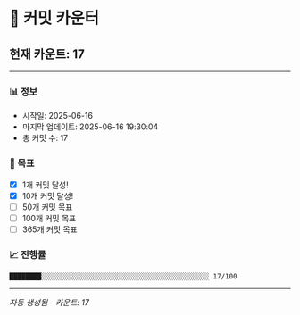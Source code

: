 # 🔢 커밋 카운터

## 현재 카운트: 17

---

### 📊 정보
- 시작일: 2025-06-16
- 마지막 업데이트: 2025-06-16 19:30:04
- 총 커밋 수: 17

### 🎯 목표
- [x] 1개 커밋 달성!
- [x] 10개 커밋 달성!
- [ ] 50개 커밋 목표
- [ ] 100개 커밋 목표
- [ ] 365개 커밋 목표

### 📈 진행률
```
████████░░░░░░░░░░░░░░░░░░░░░░░░░░░░░░░░░░░░░░░░░░ 17/100
```

---
*자동 생성됨 - 카운트: 17*
